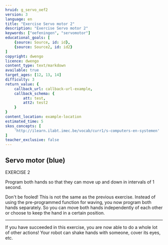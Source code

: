 ```yaml
---
hruid: g_servo_oef2
version: 3
language: en
title: "Exercise Servo motor 2"
description: "Exercise Servo motor 2"
keywords: ["oefeningen", "servomotor"]
educational_goals: [
    {source: Source, id: id}, 
    {source: Source2, id: id2}
]
copyright: dwengo
licence: dwengo
content_type: text/markdown
available: true
target_ages: [12, 13, 14]
difficulty: 3
return_value: {
    callback_url: callback-url-example,
    callback_schema: {
        att: test,
        att2: test2
    }
}
content_location: example-location
estimated_time: 5
skos_concepts: [
    'http://ilearn.ilabt.imec.be/vocab/curr1/s-computers-en-systemen'
]
teacher_exclusive: false
---
```

## Servo motor (blue)

EXERCISE 2

Program both hands so that they can move up and down in intervals of 1 second.

Don't be fooled! This is not the same as the previous exercise. Instead of using the pre-programmed function for waving, you now program both hands separately. So you can move both hands independently of each other or choose to keep the hand in a certain position.

***

If you have succeeded in this exercise, you are now able to do a whole lot of other actions! Your robot can shake hands with someone, cover its eyes, etc.